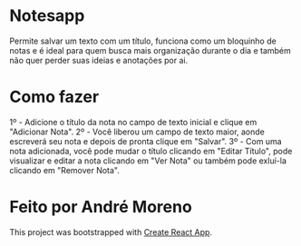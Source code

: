 # Notesapp

Permite salvar um texto com um título, funciona como um bloquinho de notas e é ideal para quem busca mais organização durante o dia e também não quer perder suas ideias e anotações por ai.


# Como fazer

 1º - Adicione o título da nota no campo de texto inicial e clique em "Adicionar Nota".
 2º - Você liberou um campo de texto maior, aonde escreverá seu nota e depois de pronta clique em "Salvar".
 3º - Com uma nota adicionada, você pode mudar o título clicando em "Editar Título", pode visualizar e editar a nota clicando em "Ver Nota" ou também pode exluí-la clicando em "Remover Nota".


# Feito por André Moreno

This project was bootstrapped with [Create React App](https://github.com/facebook/create-react-app).


 
